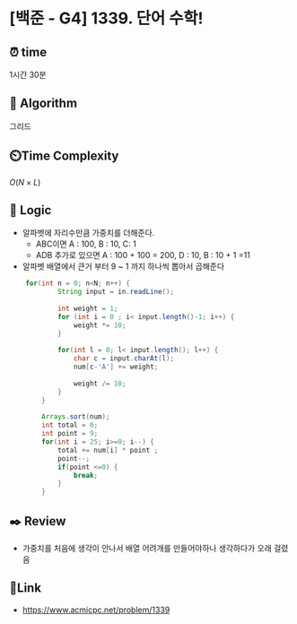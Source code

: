 # [백준 - G4] 1339. 단어 수학!
 
## ⏰  **time**
1시간 30분

## :pushpin: **Algorithm**
그리드

## ⏲️**Time Complexity**
$O(N × L)$

## :round_pushpin: **Logic**

- 알파벳에 자리수만큼 가중치를 더해준다.
	- ABC이면 A : 100, B : 10, C: 1
   	- ADB 추가로 있으면 A : 100 + 100 = 200, D : 10, B : 10 + 1 =11
- 알파벳 배열에서 큰거 부터 9 ~ 1 까지 하나씩 뽑아서 곱해준다

```java
	for(int n = 0; n<N; n++) {
			String input = in.readLine();
				
			int weight = 1;
			for (int i = 0 ; i< input.length()-1; i++) {
				weight *= 10;
			}
			
			for(int l = 0; l< input.length(); l++) {
				char c = input.charAt(l);
				num[c-'A'] += weight;
				
				weight /= 10;
			}
		}
		
		Arrays.sort(num);
		int total = 0;
		int point = 9;
		for(int i = 25; i>=0; i--) {
			total += num[i] * point ;
			point--;
			if(point <=0) {
				break;
			}
		}
```

## :black_nib: **Review**
- 가중치를 처음에 생각이 안나서 배열 어려개를 만들어야하나 생각하다가 오래 걸렸음

## 📡**Link**
- https://www.acmicpc.net/problem/1339
